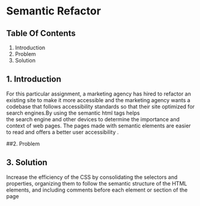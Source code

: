 # Semantic Refactor

## Table Of Contents

1. Introduction
2. Problem
3. Solution


## 1. Introduction

For this particular assignment, a marketing agency has hired to refactor an existing site to make it more accessible and the  marketing agency
wants a codebase that follows accessibility standards so that their site optimized for search engines.By using the semantic html tags helps  
the search engine and other devices to determine the importance and context of web pages. The pages made with semantic elements are easier to 
read and offers a better user accessibility .

##2. Problem



## 3. Solution

Increase the efficiency of the CSS by consolidating the selectors and properties, organizing them to follow the semantic structure of the HTML elements, 
and including comments before each element or section of the page



  


